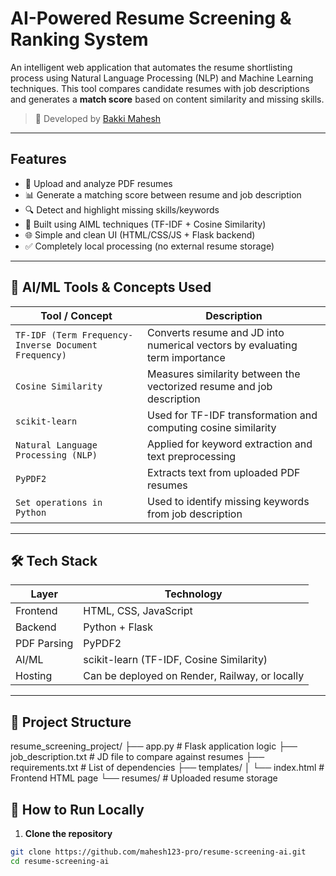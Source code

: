 #  AI-Powered Resume Screening & Ranking System

An intelligent web application that automates the resume shortlisting process using Natural Language Processing (NLP) and Machine Learning techniques. This tool compares candidate resumes with job descriptions and generates a **match score** based on content similarity and missing skills.

> 👨 Developed by [Bakki Mahesh](https://github.com/mahesh123-pro)

---

##  Features

- 📄 Upload and analyze PDF resumes
- 📊 Generate a matching score between resume and job description
- 🔍 Detect and highlight missing skills/keywords
- 🧠 Built using AIML techniques (TF-IDF + Cosine Similarity)
- 🌐 Simple and clean UI (HTML/CSS/JS + Flask backend)
- ✅ Completely local processing (no external resume storage)

---

## 🤖 AI/ML Tools & Concepts Used

| Tool / Concept        | Description |
|-----------------------|-------------|
| `TF-IDF (Term Frequency-Inverse Document Frequency)` | Converts resume and JD into numerical vectors by evaluating term importance |
| `Cosine Similarity`   | Measures similarity between the vectorized resume and job description |
| `scikit-learn`        | Used for TF-IDF transformation and computing cosine similarity |
| `Natural Language Processing (NLP)` | Applied for keyword extraction and text preprocessing |
| `PyPDF2`              | Extracts text from uploaded PDF resumes |
| `Set operations in Python` | Used to identify missing keywords from job description |

---

## 🛠️ Tech Stack

| Layer       | Technology         |
|-------------|--------------------|
| Frontend    | HTML, CSS, JavaScript |
| Backend     | Python + Flask     |
| PDF Parsing | PyPDF2             |
| AI/ML       | scikit-learn (TF-IDF, Cosine Similarity) |
| Hosting     | Can be deployed on Render, Railway, or locally |

---

## 📁 Project Structure

resume_screening_project/
├── app.py # Flask application logic
├── job_description.txt # JD file to compare against resumes
├── requirements.txt # List of dependencies
├── templates/
│ └── index.html # Frontend HTML page
└── resumes/ # Uploaded resume storage



## 🧪 How to Run Locally

1. **Clone the repository**
```bash
git clone https://github.com/mahesh123-pro/resume-screening-ai.git
cd resume-screening-ai

